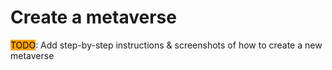 # Create a metaverse

<mark style="background-color:orange;">TODO</mark>: Add step-by-step instructions & screenshots of how to create a new metaverse
